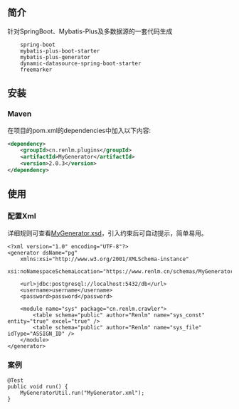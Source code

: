 ## 简介
针对SpringBoot、Mybatis-Plus及多数据源的一套代码生成
```
	spring-boot
	mybatis-plus-boot-starter
	mybatis-plus-generator
	dynamic-datasource-spring-boot-starter
	freemarker
```

## 安装
### Maven
在项目的pom.xml的dependencies中加入以下内容:

```xml
<dependency>
    <groupId>cn.renlm.plugins</groupId>
    <artifactId>MyGenerator</artifactId>
    <version>2.0.3</version>
</dependency>
```

## 使用
### 配置Xml
详细规则可查看[MyGenerator.xsd](https://www.renlm.cn/schemas/MyGenerator.xsd)，引入约束后可自动提示，简单易用。

```
<?xml version="1.0" encoding="UTF-8"?>
<generator dsName="pg"
	xmlns:xsi="http://www.w3.org/2001/XMLSchema-instance"
	xsi:noNamespaceSchemaLocation="https://www.renlm.cn/schemas/MyGenerator.xsd">

	<url>jdbc:postgresql://localhost:5432/db</url>
	<username>username</username>
	<password>password</password>

	<module name="sys" package="cn.renlm.crawler">
		<table schema="public" author="Renlm" name="sys_const" entity="true" excel="true" />
		<table schema="public" author="Renlm" name="sys_file" idType="ASSIGN_ID" />
	</module>
</generator>
```

### 案例

```
@Test
public void run() {
	MyGeneratorUtil.run("MyGenerator.xml");
}
```